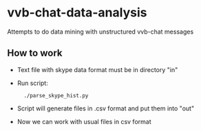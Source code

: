 # vvb-chat-data-analysis

Attempts to do data mining with unstructured vvb-chat messages 

## How to work

* Text file with skype data format must be in directory "in"
* Run script:
	
		./parse_skype_hist.py

* Script will generate files in .csv format and put them into "out"
* Now we can work with usual files in csv format
